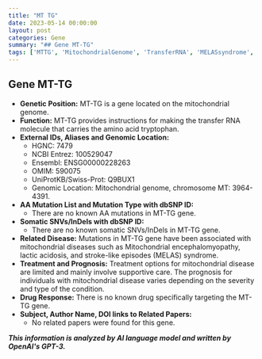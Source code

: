 ```yaml
---
title: "MT TG"
date: 2023-05-14 00:00:00
layout: post
categories: Gene
summary: "## Gene MT-TG"
tags: ['MTTG', 'MitochondrialGenome', 'TransferRNA', 'MELASsyndrome', 'MitochondrialDisease', 'SupportiveCare', 'NoKnownDrug', 'GeneticInformationAnalysis']
---
```


## Gene MT-TG

- **Genetic Position:** MT-TG is a gene located on the mitochondrial genome.
- **Function:** MT-TG provides instructions for making the transfer RNA molecule that carries the amino acid tryptophan.
- **External IDs, Aliases and Genomic Location:**
    - HGNC: 7479 
    - NCBI Entrez: 100529047 
    - Ensembl: ENSG00000228263 
    - OMIM: 590075
    - UniProtKB/Swiss-Prot: Q9BUX1
    - Genomic Location: Mitochondrial genome, chromosome MT: 3964-4391.
- **AA Mutation List and Mutation Type with dbSNP ID:**
    - There are no known AA mutations in MT-TG gene.
- **Somatic SNVs/InDels with dbSNP ID:**
    - There are no known somatic SNVs/InDels in MT-TG gene.
- **Related Disease:** Mutations in MT-TG gene have been associated with mitochondrial diseases such as Mitochondrial encephalomyopathy, lactic acidosis, and stroke-like episodes (MELAS) syndrome.
- **Treatment and Prognosis:** Treatment options for mitochondrial disease are limited and mainly involve supportive care. The prognosis for individuals with mitochondrial disease varies depending on the severity and type of the condition.
- **Drug Response:** There is no known drug specifically targeting the MT-TG gene.
- **Subject, Author Name, DOI links to Related Papers:**
    - No related papers were found for this gene.

**_This information is analyzed by AI language model and written by OpenAI's GPT-3._**